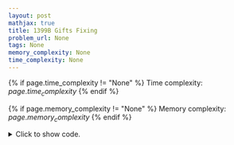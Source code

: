 ```yaml
---
layout: post
mathjax: true
title: 1399B Gifts Fixing
problem_url: None
tags: None
memory_complexity: None
time_complexity: None
---
```




{% if page.time_complexity != "None" %}
Time complexity: ${{ page.time_complexity }}$
{% endif %}

{% if page.memory_complexity != "None" %}
Memory complexity: ${{ page.memory_complexity }}$
{% endif %}

<details>
<summary>
<p style="display:inline">Click to show code.</p>
</summary>
```cpp
{% raw %}
using namespace std;
using ll = long long;
using vi = vector<int>;
ll solve(int n, const vi &a, const vi &b)
{
    ll ans = 0;
    int a0 = *min_element(a.begin(), a.end());
    int b0 = *min_element(b.begin(), b.end());
    for (int i = 0; i < n; ++i)
    {
        ans += max(a[i] - a0, b[i] - b0);
    }
    return ans;
}
int main(void)
{
    int t, n;
    vi a, b;
    cin >> t;
    while (t--)
    {
        cin >> n;
        a.resize(n), b.resize(n);
        for (auto &ai : a)
            cin >> ai;
        for (auto &bi : b)
            cin >> bi;
        cout << solve(n, a, b) << endl;
    }
    return 0;
}

{% endraw %}
```
</details>

